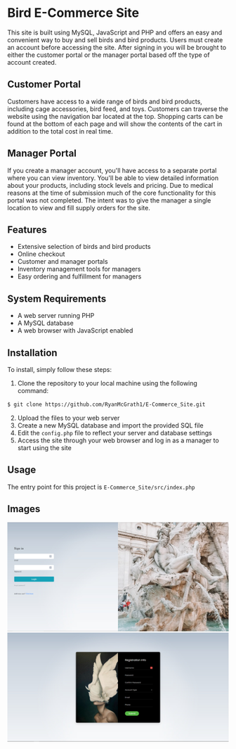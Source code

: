 # Bird E-Commerce Site

This site is built using MySQL, JavaScript and PHP and offers an easy and convenient way to buy and sell birds and bird products. Users must create an account before accessing the site. After signing in you will be brought to either the customer portal or the manager portal based off the type of account created.

## Customer Portal

Customers have access to a wide range of birds and bird products, including cage accessories, bird feed, and toys. Customers can traverse the website using the navigation bar located at the top. Shopping carts can be found at the bottom of each page and will show the contents of the cart in addition to the total cost in real time.

## Manager Portal

If you create a manager account, you'll have access to a separate portal where you can view inventory. You'll be able to view detailed information about your products, including stock levels and pricing. Due to medical reasons at the time of submission much of the core functionality for this portal was not completed. The intent was to give the manager a single location to view and fill supply orders for the site.

## Features

- Extensive selection of birds and bird products
- Online checkout
- Customer and manager portals
- Inventory management tools for managers
- Easy ordering and fulfillment for managers

## System Requirements

- A web server running PHP
- A MySQL database
- A web browser with JavaScript enabled

## Installation

To install, simply follow these steps:

1. Clone the repository to your local machine using the following command:

```sh 
$ git clone https://github.com/RyanMcGrath1/E-Commerce_Site.git

```
2. Upload the files to your web server
3. Create a new MySQL database and import the provided SQL file
4. Edit the `config.php` file to reflect your server and database settings
5. Access the site through your web browser and log in as a manager to start using the site

## Usage

The entry point for this project is `E-Commerce_Site/src/index.php`

## Images

![Landing Page](example/landing.PNG)
![registration](example/registration.PNG)

